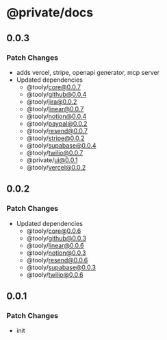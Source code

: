 # @private/docs

## 0.0.3

### Patch Changes

- adds vercel, stripe, openapi generator, mcp server
- Updated dependencies
  - @tooly/core@0.0.7
  - @tooly/github@0.0.4
  - @tooly/jira@0.0.2
  - @tooly/linear@0.0.7
  - @tooly/notion@0.0.4
  - @tooly/paypal@0.0.2
  - @tooly/resend@0.0.7
  - @tooly/stripe@0.0.2
  - @tooly/supabase@0.0.4
  - @tooly/twilio@0.0.7
  - @private/ui@0.0.1
  - @tooly/vercel@0.0.2

## 0.0.2

### Patch Changes

- Updated dependencies
  - @tooly/core@0.0.6
  - @tooly/github@0.0.3
  - @tooly/linear@0.0.6
  - @tooly/notion@0.0.3
  - @tooly/resend@0.0.6
  - @tooly/supabase@0.0.3
  - @tooly/twilio@0.0.6

## 0.0.1

### Patch Changes

- init
